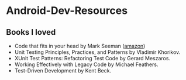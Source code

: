 # Android-Dev-Resources

## Books I loved
- Code that fits in your head by Mark Seeman ([amazon](https://www.amazon.com/Code-That-Fits-Your-Head/dp/0137464401))
- Unit Testing Principles, Practices, and Patterns by Vladimir Khorikov.
- XUnit Test Patterns: Refactoring Test Code by Gerard Meszaros.
- Working Effectively with Legacy Code by Michael Feathers.
- Test-Driven Development by Kent Beck.
